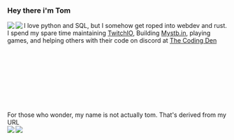  ### Hey there i'm Tom
<p align="left>
  <a href="https://github.com/anuraghazra/github-readme-stats">
    <img align="left" src="https://github-readme-stats.vercel.app/api/top-langs/?username=IAmTomahawkx&theme=tokyonight&card_width=445&layout=compact" />
  </a>
  <a href="https://github.com/anuraghazra/github-readme-stats">
    <img align="left" src="https://github-readme-stats.vercel.app/api?username=IAmTomahawkx&theme=tokyonight&count_private=true&show_icons=true" />
  </a>

  I love python and SQL, but I somehow get roped into webdev and rust. I spend my spare time maintaining [TwitchIO](https://github.com/TwitchIO/TwitchIO), Building [Mystb.in](https://github.com/PythonistaGuild/Mystbin), playing games, and helping others with their code on discord at [The Coding Den](https://discord.gg/code)
  <br><br><br><br><br><br><br><br><br><br>For those who wonder, my name is not actually tom. That's derived from my URL<br>
  <a href="https://github.com/TwitchIO/TwitchIO">
    <img align="left" src="https://github-readme-stats.vercel.app/api/pin/?username=TwitchIO&repo=TwitchIO&theme=tokyonight" />
  </a>
  <a href="https://github.com/PythonistaGuild/Mystbin">
    <img align="left" src="https://github-readme-stats.vercel.app/api/pin/?username=PythonistaGuild&repo=Mystbin&theme=tokyonight" />
  </a>
</p>
